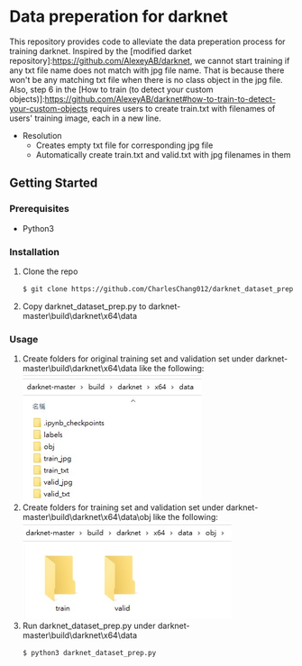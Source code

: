 # Data preperation for darknet
This repository provides code to alleviate the data preperation process for training darknet.
Inspired by the [modified darket repository]:https://github.com/AlexeyAB/darknet, we cannot start training if any txt file name does not match with jpg file name. That is because there won't be any matching txt file when there is no class object in the jpg file. 
Also, step 6 in the [How to train (to detect your custom objects)]:https://github.com/AlexeyAB/darknet#how-to-train-to-detect-your-custom-objects requires users to create train.txt with filenames of users' training image, each in a new line.
* Resolution
  * Creates empty txt file for corresponding jpg file
  * Automatically create train.txt and valid.txt with jpg filenames in them
## Getting Started
### Prerequisites
* Python3
### Installation
1. Clone the repo
   ```sh
   $ git clone https://github.com/CharlesChang012/darknet_dataset_prep.git
   ```
2. Copy darknet_dataset_prep.py to darknet-master\build\darknet\x64\data
### Usage
1. Create folders for original training set and validation set under darknet-master\build\darknet\x64\data like the following:
![image](https://github.com/CharlesChang012/darknet_dataset_prep/blob/main/pictures/folders.jpg)
2. Create folders for training set and validation set under darknet-master\build\darknet\x64\data\obj like the following:
![image](https://github.com/CharlesChang012/darknet_dataset_prep/blob/main/pictures/obj_folder.jpg)
3. Run darknet_dataset_prep.py under darknet-master\build\darknet\x64\data
   ```sh
   $ python3 darknet_dataset_prep.py
   ```
